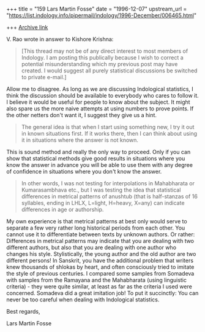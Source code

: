 +++
title = "159 Lars Martin Fosse"
date = "1996-12-07"
upstream_url = "https://list.indology.info/pipermail/indology/1996-December/006465.html"

+++
[Archive link](https://list.indology.info/pipermail/indology/1996-December/006465.html)

V. Rao wrote in answer to Kishore Krishna:
>
>[This thread may not be of any direct interest to most members of
>Indology. I am posting this publically because I wish to
>correct a potential misunderstanding which my previous post may
>have created. I would suggest all purely statistical discussions be
>switched to private e-mail.]

Allow me to disagree. As long as we are discussing Indological statistics, I
think the discussion should be available to everybody who cares to follow
it. I believe it would be useful for people to know about the subject. It
might also spare us the more naive attempts at using numbers to prove
points. If the other netters don't want it, I suggest they give us a hint. 

>The general idea is that when I start using something new, I try it
>out in known situations first. If it works there, then I can think
>about using it in situations where the answer is not known.

This is sound method and really the only way to proceed. Only if you can
show that statistical methods give good results in situations where you know
the answer in advance you will be able to use them with any degree of
confidence in situations where you don't know the answer.

>In other words, I was not testing for interpolations in Mahabharata or
>Kumarasambhava  etc., but I was testing the idea that statistical
>differences in metrical patterns of anushtub (that is half-stanzas of
>16 syllables, ending in LHLX, L=light, H=heavy, X=any) can indicate
>differences in age or authorship.

My own experience is that metrical patterns at best only would serve to
separate a few very rather long historical periods from each other. You
cannot use it to differentiate between texts by unknown authors. Or rather:
Differences in metrical patterns may indicate that you are dealing with two
different authors, but also that you are dealing with one author who changes
his style. Stylistically, the young author and the old author are two
different persons! In Sanskrit, you have the additional problem that writers
knew thousands of shlokas by heart, and often consciously tried to imitate
the style of previous centuries. I compared some samples from Somadeva with
samples from the Ramayana and the Mahabharata (using linguistic criteria) -
they were quite similar, at least as far as the criteria I used were
concerned. Somadeva did a great imitation job! To put it succinctly: You can
never be too careful when dealing with Indological statistics. 

Best regards,

Lars Martin Fosse





